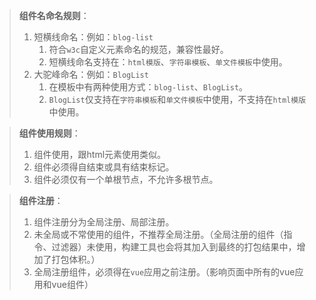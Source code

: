 > **组件名命名规则**：
>
> 1. 短横线命名：例如：`blog-list`
>    1. 符合`w3c`自定义元素命名的规范，兼容性最好。
>    2. 短横线命名支持在：`html模版`、`字符串模板`、`单文件模板`中使用。
> 2. 大驼峰命名：例如：`BlogList`
>    1. 在模板中有两种使用方式：`blog-list`、`BlogList`。
>    2. `BlogList`仅支持在`字符串模板`和`单文件模板`中使用，不支持在`html模版`中使用。



> **组件使用规则**：
>
> 1. 组件使用，跟html元素使用类似。
> 2. 组件必须得自结束或具有结束标记。
> 3. 组件必须仅有一个单根节点，不允许多根节点。



> **组件注册**：
>
> 1. 组件注册分为全局注册、局部注册。
> 2. 未全局或不常使用的组件，不推荐全局注册。（全局注册的组件（指令、过滤器）未使用，构建工具也会将其加入到最终的打包结果中，增加了打包体积。）
> 3. 全局注册组件，必须得在`vue`应用之前注册。（影响页面中所有的vue应用和vue组件）